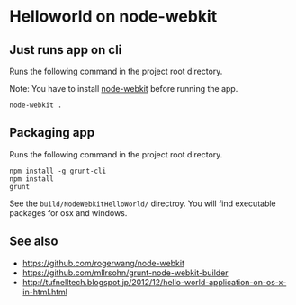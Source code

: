 # Helloworld on node-webkit

## Just runs app on cli


Runs the following command in the project root directory.

Note: You have to install [node-webkit](https://github.com/rogerwang/node-webkit) before running the app.

```
node-webkit .
```

## Packaging app

Runs the following command in the project root directory.

```
npm install -g grunt-cli
npm install
grunt
```

See the `build/NodeWebkitHelloWorld/` directroy. You will find executable packages for osx and windows.

## See also

* https://github.com/rogerwang/node-webkit
* https://github.com/mllrsohn/grunt-node-webkit-builder
* http://tufnelltech.blogspot.jp/2012/12/hello-world-application-on-os-x-in-html.html

